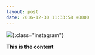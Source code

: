 ```yaml
---
layout: post
date: 2016-12-30 11:33:58 +0000
---
```


![](/media/IG2016-12-30-41639.jpg){:class="instagram"}

<b>This is the content</b>